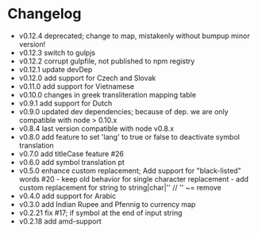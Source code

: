 Changelog
=========

- v0.12.4 deprecated; change to map, mistakenly without bumpup minor version!
- v0.12.3 switch to gulpjs
- v0.12.2 corrupt gulpfile, not published to npm registry
- v0.12.1 update devDep
- v0.12.0 add support for Czech and Slovak
- v0.11.0 add support for Vietnamese
- v0.10.0 changes in greek transliteration mapping table
- v0.9.1 add support for Dutch
- v0.9.0 updated dev dependencies; because of dep. we are only compatible with node > 0.10.x
- v0.8.4 last version compatible with node v0.8.x
- v0.8.0 add feature to set 'lang' to true or false to deactivate symbol translation
- v0.7.0 add titleCase feature #26
- v0.6.0 add symbol translation pt
- v0.5.0 enhance custom replacement; Add support for "black-listed" words #20 - keep old behavior for single character replacement - add custom replacement for string to string|char|'' // '' ~= remove
- v0.4.0 add support for Arabic
- v0.3.0 add Indian Rupee and Pfennig to currency map
- v0.2.21 fix #17; if symbol at the end of input string
- v0.2.18 add amd-support
